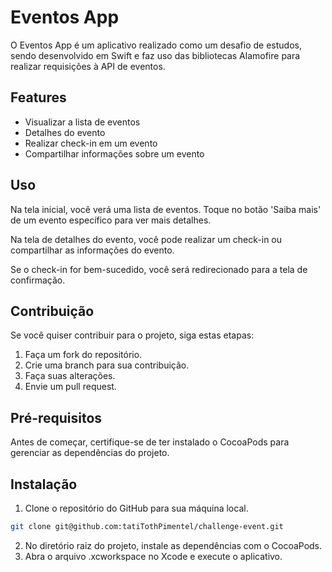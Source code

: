 # Eventos App

O Eventos App é um aplicativo realizado como um desafio de estudos, sendo desenvolvido em Swift e faz uso das bibliotecas Alamofire para realizar requisições à API de eventos.

## Features

- Visualizar a lista de eventos
- Detalhes do evento
- Realizar check-in em um evento
- Compartilhar informações sobre um evento

## Uso

Na tela inicial, você verá uma lista de eventos. Toque no botão 'Saiba mais' de um evento específico para ver mais detalhes.

Na tela de detalhes do evento, você pode realizar um check-in ou compartilhar as informações do evento.

Se o check-in for bem-sucedido, você será redirecionado para a tela de confirmação.

## Contribuição

Se você quiser contribuir para o projeto, siga estas etapas:

1. Faça um fork do repositório.
2. Crie uma branch para sua contribuição.
3. Faça suas alterações.
4. Envie um pull request.

## Pré-requisitos

Antes de começar, certifique-se de ter instalado o CocoaPods para gerenciar as dependências do projeto.

## Instalação

1. Clone o repositório do GitHub para sua máquina local.

```bash
git clone git@github.com:tatiTothPimentel/challenge-event.git
```

2. No diretório raiz do projeto, instale as dependências com o CocoaPods.
3. Abra o arquivo .xcworkspace no Xcode e execute o aplicativo.



